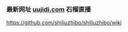 ### 最新网址 [uujidi.com](http://www.uujidi.com/?shiliuzhibo) 石榴直播

https://github.com/shiliuzhibo/shiliuzhibo/wiki

